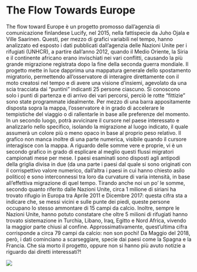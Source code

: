 <h1>The Flow Towards Europe</h1>

<p>The flow toward Europe è un progetto promosso dall’agenzia di comunicazione finlandese Lucify, nel 2015, nella fattispecie da Juho Ojala e Ville Saarinen. Questi, per mezzo di grafici variabili nel tempo, hanno analizzato ed esposto i dati pubblicati dall’agenzia delle Nazioni Unite per i rifugiati (UNHCR), a partire dall’anno 2012, quando il Medio Oriente, la Siria e il continente africano erano invischiati nei vari conflitti, causando la più grande migrazione registrata dopo la fine della seconda guerra mondiale. Il progetto mette in luce dapprima una mappatura generale dello spostamento migratorio, permettendo all’osservatore di interagire direttamente con il moto creatosi nel tempo e di avere una visione d’insiemi, agevolato da una scia tracciata dai “puntini” indicanti 25 persone ciascuno. Si conoscono solo i punti di partenza e di arrivo dei vari percorsi, perciò le rotte “fittizie” sono state programmate idealmente. Per mezzo di una barra appositamente disposta sopra la mappa, l’osservatore è in grado di accelerare le tempistiche del viaggio o di rallentarle in base alle preferenze del momento. In un secondo luogo, potrà avvicinare il cursore nel paese interessato e analizzarlo nello specifico, isolando la migrazione al luogo indicato, il quale assumerà un colore più o meno opaco in base al proprio peso relativo. Il grafico non manca inoltre di una parte numerica, visibile quando il cursore interagisce con la mappa. A riguardo delle somme vere e proprie, vi è un secondo grafico in grado di esplicare al meglio questi flussi migratori campionati mese per mese. I paesi esaminati sono disposti agli antipodi della griglia divisa in due (da una parte i paesi dal quale si sono originati con il corrispettivo valore numerico, dall’altra i paesi in cui hanno chiesto asilo politico) e sono interconnessi tra loro da curvature di varia intensità, in base all’effettiva migrazione di quel tempo. Tirando anche noi un po’ le somme, secondo quanto riferito dalle Nazioni Unite, circa 1 milione di siriani ha trovato rifugio in Europa tra Aprile 2011 e Dicembre 2017: questa cifra sta a indicare che, se messi vicini e sulle punte dei piedi, queste persone occupano lo stesso ammontare di 15 campi da calcio. Inoltre, sempre le Nazioni Unite, hanno potuto constatare che oltre 5 milioni di rifugiati hanno trovato sistemazione in Turchia, Libano, Iraq, Egitto e Nord Africa, vivendo la maggior parte chiusi al confine. Approssimativamente, quest’ultima cifra corrisponde a circa 79 campi da calcio: non son pochi! Da Maggio del 2018, però, i dati cominciano a scarseggiare, specie dai paesi come la Spagna e la Francia. Che sia morto il progetto, oppure non si hanno più avuto notizie a riguardo dai diretti interessati?! </p>

<img src="https://dublin.sciencegallery.com/trauma/assets/img/exhibits/the-flow-towards-europe.jpg"/>
